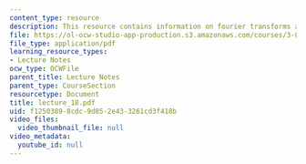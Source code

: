 ```yaml
---
content_type: resource
description: This resource contains information on fourier transforms and it's properties.
file: https://ol-ocw-studio-app-production.s3.amazonaws.com/courses/3-016-mathematics-for-materials-scientists-and-engineers-fall-2005/f12503898cdc9d852e433261cd3f418b_lecture_18.pdf
file_type: application/pdf
learning_resource_types:
- Lecture Notes
ocw_type: OCWFile
parent_title: Lecture Notes
parent_type: CourseSection
resourcetype: Document
title: lecture_18.pdf
uid: f1250389-8cdc-9d85-2e43-3261cd3f418b
video_files:
  video_thumbnail_file: null
video_metadata:
  youtube_id: null
---
```

